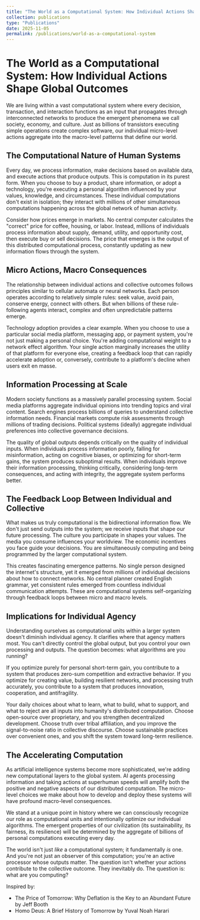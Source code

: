 ```yaml
---
title: "The World as a Computational System: How Individual Actions Shape Global Outcomes"
collection: publications
type: "Publications"
date: 2025-11-05
permalink: /publications/world-as-a-computational-system
---
```


# The World as a Computational System: How Individual Actions Shape Global Outcomes

We are living within a vast computational system where every decision, transaction, and interaction functions as an input that propagates through interconnected networks to produce the emergent phenomena we call society, economy, and culture. Just as billions of transistors executing simple operations create complex software, our individual micro-level actions aggregate into the macro-level patterns that define our world.

## The Computational Nature of Human Systems

Every day, we process information, make decisions based on available data, and execute actions that produce outputs. This is computation in its purest form. When you choose to buy a product, share information, or adopt a technology, you're executing a personal algorithm influenced by your values, knowledge, and circumstances. These individual computations don't exist in isolation; they interact with millions of other simultaneous computations happening across the global network of human activity.

Consider how prices emerge in markets. No central computer calculates the "correct" price for coffee, housing, or labor. Instead, millions of individuals process information about supply, demand, utility, and opportunity cost, then execute buy or sell decisions. The price that emerges is the output of this distributed computational process, constantly updating as new information flows through the system.

## Micro Actions, Macro Consequences

The relationship between individual actions and collective outcomes follows principles similar to cellular automata or neural networks. Each person operates according to relatively simple rules: seek value, avoid pain, conserve energy, connect with others. But when billions of these rule-following agents interact, complex and often unpredictable patterns emerge.

Technology adoption provides a clear example. When you choose to use a particular social media platform, messaging app, or payment system, you're not just making a personal choice. You're adding computational weight to a network effect algorithm. Your single action marginally increases the utility of that platform for everyone else, creating a feedback loop that can rapidly accelerate adoption or, conversely, contribute to a platform's decline when users exit en masse.

## Information Processing at Scale

Modern society functions as a massively parallel processing system. Social media platforms aggregate individual opinions into trending topics and viral content. Search engines process billions of queries to understand collective information needs. Financial markets compute risk assessments through millions of trading decisions. Political systems (ideally) aggregate individual preferences into collective governance decisions.

The quality of global outputs depends critically on the quality of individual inputs. When individuals process information poorly, falling for misinformation, acting on cognitive biases, or optimizing for short-term gains, the system produces suboptimal results. When individuals improve their information processing, thinking critically, considering long-term consequences, and acting with integrity, the aggregate system performs better.

## The Feedback Loop Between Individual and Collective

What makes us truly computational is the bidirectional information flow. We don't just send outputs into the system; we receive inputs that shape our future processing. The culture you participate in shapes your values. The media you consume influences your worldview. The economic incentives you face guide your decisions. You are simultaneously computing and being programmed by the larger computational system.

This creates fascinating emergence patterns. No single person designed the internet's structure, yet it emerged from millions of individual decisions about how to connect networks. No central planner created English grammar, yet consistent rules emerged from countless individual communication attempts. These are computational systems self-organizing through feedback loops between micro and macro levels.

## Implications for Individual Agency

Understanding ourselves as computational units within a larger system doesn't diminish individual agency. It clarifies where that agency matters most. You can't directly control the global output, but you control your own processing and outputs. The question becomes: what algorithms are you running?

If you optimize purely for personal short-term gain, you contribute to a system that produces zero-sum competition and extractive behavior. If you optimize for creating value, building resilient networks, and processing truth accurately, you contribute to a system that produces innovation, cooperation, and antifragility.

Your daily choices about what to learn, what to build, what to support, and what to reject are all inputs into humanity's distributed computation. Choose open-source over proprietary, and you strengthen decentralized development. Choose truth over tribal affiliation, and you improve the signal-to-noise ratio in collective discourse. Choose sustainable practices over convenient ones, and you shift the system toward long-term resilience.

## The Accelerating Computation

As artificial intelligence systems become more sophisticated, we're adding new computational layers to the global system. AI agents processing information and taking actions at superhuman speeds will amplify both the positive and negative aspects of our distributed computation. The micro-level choices we make about how to develop and deploy these systems will have profound macro-level consequences.

We stand at a unique point in history where we can consciously recognize our role as computational units and intentionally optimize our individual algorithms. The emergent properties of our civilization (its sustainability, its fairness, its resilience) will be determined by the aggregate of billions of personal computations executing every day.

The world isn't just *like* a computational system; it fundamentally *is* one. And you're not just an observer of this computation; you're an active processor whose outputs matter. The question isn't whether your actions contribute to the collective outcome. They inevitably do. The question is: what are you computing?

Inspired by:
- The Price of Tomorrow: Why Deflation is the Key to an Abundant Future by Jeff Booth
- Homo Deus: A Brief History of Tomorrow by Yuval Noah Harari